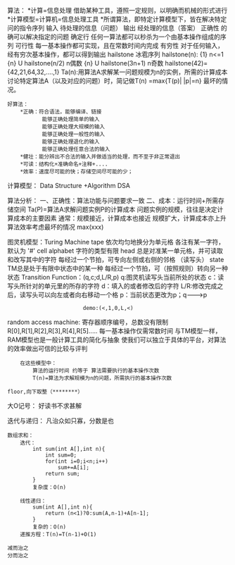 算法：
	*计算=信息处理
		借助某种工具，遵照一定规则，以明确而机械的形式进行
	*计算模型=计算机=信息处理工具
	*所谓算法，即特定计算模型下，皆在解决特定问的指令序列
		输入	待处理的信息（问题）
		输出	经处理的信息（答案）
		正确性	的确可以解决指定的问题
		确定行	任何一算法都可以秒杀为一个由基本操作组成的序列
		可行性	每一基本操作都可实现，且在常数时间内完成
		有穷性	对于任何输入，经有穷次基本操作，都可以得到输出
			hailstone 冰雹序列
			hailstone(n):     {1}                 n<=1
						 {n} U hailstone(n/2)     n偶数
						 {n} U hailstone(3n+1)    n奇数
			hailstone(42)={42,21,64,32,....,1}
	Ta(n):用算法A求解某一问题规模为n的实例，所需的计算成本讨论特定算法A（以及对应的问题）时，简记做T(n)
		=max{T(p)| |p|=n}
		最坏的情况。

	好算法：
		*正确：符合语法，能够编译、链接
			   能够正确处理简单的输入
			   能够正确处理大规模的输入
			   能够正确处理一般性的输入
			   能够正确处理退化的输入
			   能够正确处理任意合法的输入
		*健壮：能分辨出不合法的输入并做适当的处理，而不至于非正常退出
		*可读：结构化+准确命名+注释+....
		*效率：速度尽可能的快；存储空间尽可能的少；

计算模型：
		Data Structure +Algorithm     DSA

算法分析：
		一、正确性：算法功能与问题要求一致
		二、成本：运行时间+所需存储空间
		Ta(P)=算法A求解问题实例P的计算成本
		问题实例的规模，往往是决定计算成本的主要因素
		通常：规模接近，计算成本也接近
		      规模扩大，计算成本亦上升
		算法效率考虑最坏的情况 max(xxx)

图灵机模型：Turing Machine
		tape 依次均匀地换分为单元格
			 各注有某一字符，默认为 '#' cell
		alphabet 字符的类型有限
		head	总是对准某一单元格，并可读取和改写其中的字符
				每经过一个节拍，可专向左侧或右侧的邻格  （读写头）
		state   TM总是处于有限中状态中的某一种
				每经过一个节拍，可（按照规则）转向另一种状态
		Transition Function：(q,c;d,L/R,p)
							q:图灵机读写头当前所处的状态
							c：读写头所针对的单元里的所存的字符
							d：填入的或者修改后的字符
							L/R:修改完成之后，读写头可以向左或者向右移动一个格
							p：当前状态更改为p；q--->p
                                                                                                                                                                                                                                                                                                                                                                                                                                                                                                                                                                                                                                                                                                                                                                                                                                                                                                                                                                                                                 

							demo:(<,1,0,L,<)

random access machine:
		寄存器顺序编号，总数没有限制
			R[0],R[1],R[2],R[3],R[4],R[5].....
		每一基本操作仅需常数时间
		与TM模型一样，RAM模型也是一般计算工具的简化与抽象
		使我们可以独立于具体的平台，对算法的效率做出可信的比较与评判

		在这些模型中：
			算法的运行时间 约等于 算法需要执行的基本操作次数
			T(n)=算法为求解规模为n的问题，所需执行的基本操作次数

	floor,向下取整（********）


大O记号：
		好读书不求甚解
		

迭代与递归：
	凡治众如只寡，分数是也
	
	数组求和：
		迭代：
			int sum(int A[],int n){
				int sum=0;
				for(int i=0;i<n;i++)
					sum+=A[i];		
				return sum;		
			}
			复杂度：O(n)
		
		线性递归：
			sum(int A[],int n){
				return (n<1)?0:sum(A,n-1)+A[n-1];
			}
			复杂的：O(n)
		递推方程：T(n)=T(n-1)+O(1)

	减而治之
	分而治之

		
